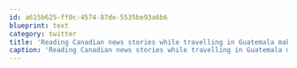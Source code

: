 ```yaml
---
id: a615b625-ff0c-4574-87de-5535be93a6b6
blueprint: text
category: twitter
title: 'Reading Canadian news stories while travelling in Guatemala makes Canada seem like a dangerous place #perspective'
caption: 'Reading Canadian news stories while travelling in Guatemala makes Canada seem like a dangerous place <span class="hashtag hashtag_local">#<a href="http://tweettemp.darylchymko.ca/?tag=perspective">perspective</a>'
---
```

